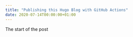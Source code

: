 ```yaml
---
title: "Publishing this Hugo Blog with GitHub Actions"
date: 2020-07-14T00:00:00+01:00
---
```


The start of the post
